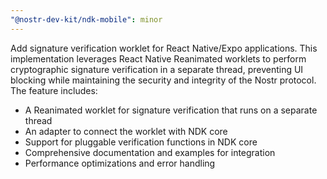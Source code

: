 ```yaml
---
"@nostr-dev-kit/ndk-mobile": minor
---
```


Add signature verification worklet for React Native/Expo applications. This implementation leverages React Native Reanimated worklets to perform cryptographic signature verification in a separate thread, preventing UI blocking while maintaining the security and integrity of the Nostr protocol. The feature includes:

- A Reanimated worklet for signature verification that runs on a separate thread
- An adapter to connect the worklet with NDK core
- Support for pluggable verification functions in NDK core
- Comprehensive documentation and examples for integration
- Performance optimizations and error handling